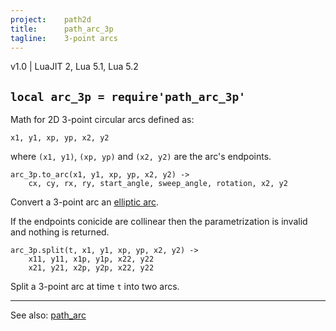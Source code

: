 ```yaml
---
project:    path2d
title:      path_arc_3p
tagline:    3-point arcs
---
```


v1.0 | LuaJIT 2, Lua 5.1, Lua 5.2

## `local arc_3p = require'path_arc_3p'`

Math for 2D 3-point circular arcs defined as:

	x1, y1, xp, yp, x2, y2

where `(x1, y1)`, `(xp, yp)` and `(x2, y2)` are the arc's endpoints.

	arc_3p.to_arc(x1, y1, xp, yp, x2, y2) ->
		cx, cy, rx, ry, start_angle, sweep_angle, rotation, x2, y2

Convert a 3-point arc an [elliptic arc](path_arc.html).

If the endpoints conicide are collinear then the parametrization is invalid and nothing is returned.

	arc_3p.split(t, x1, y1, xp, yp, x2, y2) ->
		x11, y11, x1p, y1p, x22, y22
		x21, y21, x2p, y2p, x22, y22

Split a 3-point arc at time `t` into two arcs.


----
See also: [path_arc](path_arc.html)
